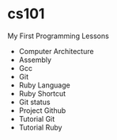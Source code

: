 # cs101
My First Programming Lessons

* Computer Architecture
* Assembly
* Gcc
* Git
* Ruby Language
* Ruby Shortcut
* Git status
* Project Github
* Tutorial Git
* Tutorial Ruby
